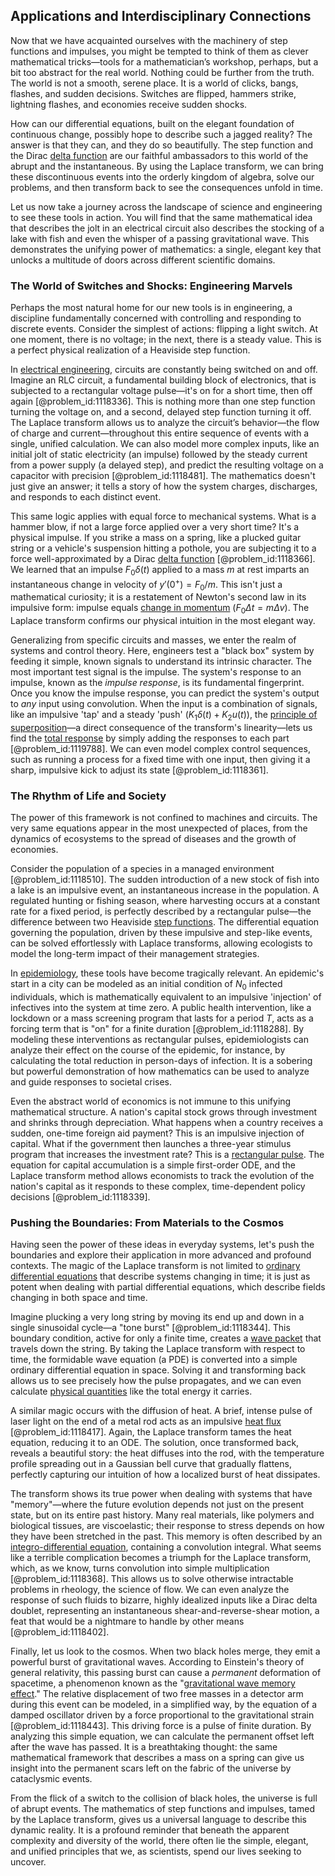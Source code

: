 ## Applications and Interdisciplinary Connections

Now that we have acquainted ourselves with the machinery of step functions and impulses, you might be tempted to think of them as clever mathematical tricks—tools for a mathematician’s workshop, perhaps, but a bit too abstract for the real world. Nothing could be further from the truth. The world is not a smooth, serene place. It is a world of clicks, bangs, flashes, and sudden decisions. Switches are flipped, hammers strike, lightning flashes, and economies receive sudden shocks.

How can our differential equations, built on the elegant foundation of continuous change, possibly hope to describe such a jagged reality? The answer is that they can, and they do so beautifully. The step function and the Dirac [delta function](@article_id:272935) are our faithful ambassadors to this world of the abrupt and the instantaneous. By using the Laplace transform, we can bring these discontinuous events into the orderly kingdom of algebra, solve our problems, and then transform back to see the consequences unfold in time.

Let us now take a journey across the landscape of science and engineering to see these tools in action. You will find that the same mathematical idea that describes the jolt in an electrical circuit also describes the stocking of a lake with fish and even the whisper of a passing gravitational wave. This demonstrates the unifying power of mathematics: a single, elegant key that unlocks a multitude of doors across different scientific domains.

### The World of Switches and Shocks: Engineering Marvels

Perhaps the most natural home for our new tools is in engineering, a discipline fundamentally concerned with controlling and responding to discrete events. Consider the simplest of actions: flipping a light switch. At one moment, there is no voltage; in the next, there is a steady value. This is a perfect physical realization of a Heaviside step function.

In [electrical engineering](@article_id:262068), circuits are constantly being switched on and off. Imagine an RLC circuit, a fundamental building block of electronics, that is subjected to a rectangular voltage pulse—it's on for a short time, then off again [@problem_id:1118336]. This is nothing more than one step function turning the voltage on, and a second, delayed step function turning it off. The Laplace transform allows us to analyze the circuit’s behavior—the flow of charge and current—throughout this entire sequence of events with a single, unified calculation. We can also model more complex inputs, like an initial jolt of static electricity (an impulse) followed by the steady current from a power supply (a delayed step), and predict the resulting voltage on a capacitor with precision [@problem_id:1118481]. The mathematics doesn't just give an answer; it tells a story of how the system charges, discharges, and responds to each distinct event.

This same logic applies with equal force to mechanical systems. What is a hammer blow, if not a large force applied over a very short time? It's a physical impulse. If you strike a mass on a spring, like a plucked guitar string or a vehicle's suspension hitting a pothole, you are subjecting it to a force well-approximated by a Dirac [delta function](@article_id:272935) [@problem_id:1118366]. We learned that an impulse $F_0 \delta(t)$ applied to a mass $m$ at rest imparts an instantaneous change in velocity of $y'(0^+) = F_0/m$. This isn't just a mathematical curiosity; it is a restatement of Newton's second law in its impulsive form: impulse equals [change in momentum](@article_id:173403) ($F_0 \Delta t = m \Delta v$). The Laplace transform confirms our physical intuition in the most elegant way.

Generalizing from specific circuits and masses, we enter the realm of systems and control theory. Here, engineers test a "black box" system by feeding it simple, known signals to understand its intrinsic character. The most important test signal is the impulse. The system's response to an impulse, known as the *impulse response*, is its fundamental fingerprint. Once you know the impulse response, you can predict the system's output to *any* input using convolution. When the input is a combination of signals, like an impulsive 'tap' and a steady 'push' ($K_1 \delta(t) + K_2 u(t)$), the [principle of superposition](@article_id:147588)—a direct consequence of the transform's linearity—lets us find the [total response](@article_id:274279) by simply adding the responses to each part [@problem_id:1119788]. We can even model complex control sequences, such as running a process for a fixed time with one input, then giving it a sharp, impulsive kick to adjust its state [@problem_id:1118361].

### The Rhythm of Life and Society

The power of this framework is not confined to machines and circuits. The very same equations appear in the most unexpected of places, from the dynamics of ecosystems to the spread of diseases and the growth of economies.

Consider the population of a species in a managed environment [@problem_id:1118510]. The sudden introduction of a new stock of fish into a lake is an impulsive event, an instantaneous increase in the population. A regulated hunting or fishing season, where harvesting occurs at a constant rate for a fixed period, is perfectly described by a rectangular pulse—the difference between two Heaviside [step functions](@article_id:158698). The differential equation governing the population, driven by these impulsive and step-like events, can be solved effortlessly with Laplace transforms, allowing ecologists to model the long-term impact of their management strategies.

In [epidemiology](@article_id:140915), these tools have become tragically relevant. An epidemic's start in a city can be modeled as an initial condition of $N_0$ infected individuals, which is mathematically equivalent to an impulsive 'injection' of infectives into the system at time zero. A public health intervention, like a lockdown or a mass screening program that lasts for a period $T$, acts as a forcing term that is "on" for a finite duration [@problem_id:1118288]. By modeling these interventions as rectangular pulses, epidemiologists can analyze their effect on the course of the epidemic, for instance, by calculating the total reduction in person-days of infection. It is a sobering but powerful demonstration of how mathematics can be used to analyze and guide responses to societal crises.

Even the abstract world of economics is not immune to this unifying mathematical structure. A nation's capital stock grows through investment and shrinks through depreciation. What happens when a country receives a sudden, one-time foreign aid payment? This is an impulsive injection of capital. What if the government then launches a three-year stimulus program that increases the investment rate? This is a [rectangular pulse](@article_id:273255). The equation for capital accumulation is a simple first-order ODE, and the Laplace transform method allows economists to track the evolution of the nation's capital as it responds to these complex, time-dependent policy decisions [@problem_id:1118339].

### Pushing the Boundaries: From Materials to the Cosmos

Having seen the power of these ideas in everyday systems, let's push the boundaries and explore their application in more advanced and profound contexts. The magic of the Laplace transform is not limited to [ordinary differential equations](@article_id:146530) that describe systems changing in time; it is just as potent when dealing with partial differential equations, which describe fields changing in both space and time.

Imagine plucking a very long string by moving its end up and down in a single sinusoidal cycle—a "tone burst" [@problem_id:1118344]. This boundary condition, active for only a finite time, creates a [wave packet](@article_id:143942) that travels down the string. By taking the Laplace transform with respect to time, the formidable wave equation (a PDE) is converted into a simple ordinary differential equation in space. Solving it and transforming back allows us to see precisely how the pulse propagates, and we can even calculate [physical quantities](@article_id:176901) like the total energy it carries.

A similar magic occurs with the diffusion of heat. A brief, intense pulse of laser light on the end of a metal rod acts as an impulsive [heat flux](@article_id:137977) [@problem_id:1118417]. Again, the Laplace transform tames the heat equation, reducing it to an ODE. The solution, once transformed back, reveals a beautiful story: the heat diffuses into the rod, with the temperature profile spreading out in a Gaussian bell curve that gradually flattens, perfectly capturing our intuition of how a localized burst of heat dissipates.

The transform shows its true power when dealing with systems that have "memory"—where the future evolution depends not just on the present state, but on its entire past history. Many real materials, like polymers and biological tissues, are viscoelastic; their response to stress depends on how they have been stretched in the past. This memory is often described by an [integro-differential equation](@article_id:175007), containing a convolution integral. What seems like a terrible complication becomes a triumph for the Laplace transform, which, as we know, turns convolution into simple multiplication [@problem_id:1118368]. This allows us to solve otherwise intractable problems in rheology, the science of flow. We can even analyze the response of such fluids to bizarre, highly idealized inputs like a Dirac delta doublet, representing an instantaneous shear-and-reverse-shear motion, a feat that would be a nightmare to handle by other means [@problem_id:1118402].

Finally, let us look to the cosmos. When two black holes merge, they emit a powerful burst of gravitational waves. According to Einstein's theory of general relativity, this passing burst can cause a *permanent* deformation of spacetime, a phenomenon known as the "[gravitational wave memory effect](@article_id:160770)." The relative displacement of two free masses in a detector arm during this event can be modeled, in a simplified way, by the equation of a damped oscillator driven by a force proportional to the gravitational strain [@problem_id:1118443]. This driving force is a pulse of finite duration. By analyzing this simple equation, we can calculate the permanent offset left after the wave has passed. It is a breathtaking thought: the same mathematical framework that describes a mass on a spring can give us insight into the permanent scars left on the fabric of the universe by cataclysmic events.

From the flick of a switch to the collision of black holes, the universe is full of abrupt events. The mathematics of step functions and impulses, tamed by the Laplace transform, gives us a universal language to describe this dynamic reality. It is a profound reminder that beneath the apparent complexity and diversity of the world, there often lie the simple, elegant, and unified principles that we, as scientists, spend our lives seeking to uncover.